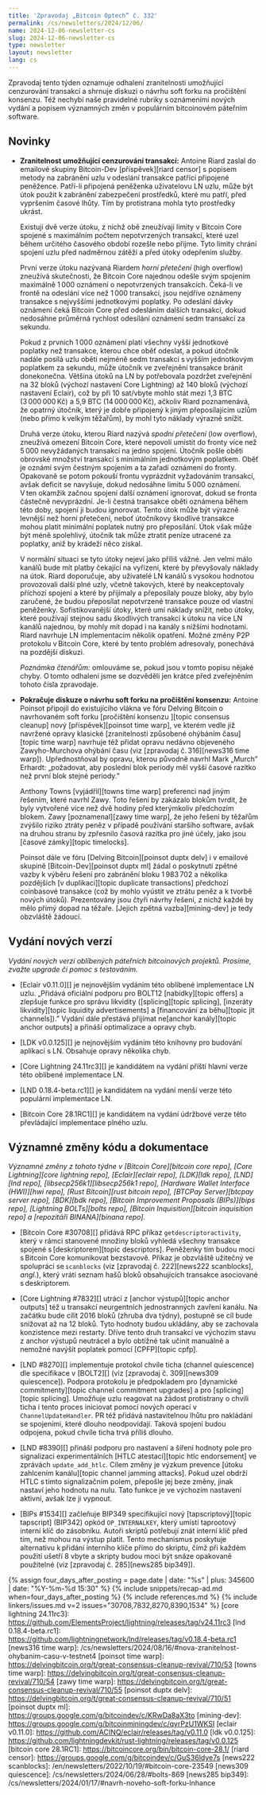 ```yaml
---
title: 'Zpravodaj „Bitcoin Optech” č. 332'
permalink: /cs/newsletters/2024/12/06/
name: 2024-12-06-newsletter-cs
slug: 2024-12-06-newsletter-cs
type: newsletter
layout: newsletter
lang: cs
---
```

Zpravodaj tento týden oznamuje odhalení zranitelnosti umožňující
cenzurování transakcí a shrnuje diskuzi o návrhu soft forku na
pročištění konsenzu. Též nechybí naše pravidelné rubriky s oznámeními
nových vydání a popisem významných změn v populárním bitcoinovém
páteřním software.

## Novinky

- **Zranitelnost umožňující cenzurování transakcí:** Antoine Riard zaslal
  do emailové skupiny Bitcoin-Dev [příspěvek][riard censor] s popisem
  metody na zabránění uzlu v odeslání transakce patřící připojené peněžence.
  Patří-li připojená peněženka uživatelovu LN uzlu, může být útok použit
  k zabránění zabezpečení prostředků, které mu patří, před vypršením časové
  lhůty. Tím by protistrana mohla tyto prostředky ukrást.

  Existují dvě verze útoku, z nichž obě zneužívají limity v Bitcoin Core
  spojené s maximálním počtem nepotvrzených transakcí, které uzel během
  určitého časového období rozešle nebo přijme. Tyto limity chrání spojení
  uzlu před nadměrnou zátěží a před útoky odepřením služby.

  První verze útoku nazývaná Riardem _horní přetečení_ (high overflow)
  zneužívá skutečnosti, že Bitcoin Core najednou odešle svým spojením
  maximálně 1 000 oznámení o nepotvrzených transakcích. Čeká-li ve frontě
  na odeslání více než 1 000 transakcí, jsou nejdříve oznámeny transakce
  s nejvyššími jednotkovými poplatky. Po odeslání dávky oznámení čeká
  Bitcoin Core před odesláním dalších transakcí, dokud nedosáhne průměrná
  rychlost odesílání oznámení sedm transakcí za sekundu.

  Pokud z prvních 1 000 oznámení platí všechny vyšší jednotkové poplatky
  než transakce, kterou chce oběť odeslat, a pokud útočník nadále posílá
  uzlu oběti nejméně sedm transakcí s vyšším jednotkovým poplatkem za sekundu,
  může útočník ve zveřejnění transakce bránit donekonečna. Většina útoků na LN
  by potřebovala pozdržet zveřejnění na 32 bloků (výchozí nastavení Core
  Lightning) až 140 bloků (výchozí nastavení Eclair), což by při 10 sat/vbyte
  mohlo stát mezi 1,3 BTC (3 000 000 Kč) a 5,9 BTC (14 000 000 Kč), ačkoliv
  Riard poznamenává, že opatrný útočník, který je dobře připojený k jiným
  přeposílajícím uzlům (nebo přímo k velkým těžařům), by mohl tyto náklady
  výrazně snížit.

  Druhá verze útoku, kterou Riard nazývá _spodní přetečení_ (low overflow),
  zneužívá omezení Bitcoin Core, které nepovolí umístit do fronty
  více než 5 000 nevyžádaných transakcí na jedno spojení. Útočník pošle
  oběti obrovské množství transakcí s minimálním jednotkovým poplatkem.
  Oběť je oznámí svým čestným spojením a ta zařadí oznámení do fronty.
  Opakovaně se potom pokouší frontu vyprázdnit vyžadováním transakcí, avšak
  deficit se navyšuje, dokud nedosáhne limitu 5 000 oznámení. V ten okamžik
  začnou spojení další oznámení ignorovat, dokud se fronta částečně nevyprázdní.
  Je-li čestná transakce oběti oznámena během této doby, spojení ji budou
  ignorovat. Tento útok může být výrazně levnější než horní přetečení,
  neboť útočníkovy škodlivé transakce mohou platit minimální poplatek
  nutný pro přeposílání. Útok však může být méně spolehlivý, útočník tak
  může ztratit peníze utracené za poplatky, aniž by krádeží něco získal.

  V normální situaci se tyto útoky nejeví jako příliš vážné. Jen velmi málo
  kanálů bude mít platby čekající na vyřízení, které by převyšovaly náklady
  na útok. Riard doporučuje, aby uživatelé LN kanálů s vysokou hodnotou
  provozovali další plné uzly, včetně takových, které by neakceptovaly příchozí
  spojení a které by přijímaly a přeposílaly pouze bloky, aby bylo zaručené,
  že budou přeposílat nepotvrzené transakce pouze od vlastní peněženky.
  Sofistikovanější útoky, které umí náklady snížit, nebo útoky, které
  používají stejnou sadu škodlivých transakcí k útoku na více LN kanálů
  najednou, by mohly mít dopad i na kanály s nižšími hodnotami. Riard
  navrhuje LN implementacím několik opatření. Možné změny P2P protokolu
  v Bitcoin Core, které by tento problém adresovaly, ponechává na pozdější
  diskuzi.

  _Poznámka čtenářům:_ omlouváme se, pokud jsou v tomto popisu nějaké chyby.
  O tomto odhalení jsme se dozvěděli jen krátce před zveřejněním tohoto
  čísla zpravodaje.

- **Pokračuje diskuze o návrhu soft forku na pročištění konsenzu:**
  Antoine Poinsot připojil do existujícího vlákna ve fóru Delving Bitcoin
  o navrhovaném soft forku [pročištění konsenzu ][topic consensus cleanup]
  nový [příspěvek][poinsot time warp], ve kterém vedle již navržené opravy
  klasické [zranitelnosti způsobené ohýbáním času][topic time warp]
  navrhuje též přidat opravu nedávno objeveného Zawyho-Murchova ohýbání
  času (viz [zpravodaj č. 316][news316 time warp]). Upřednostňoval by
  opravu, kterou původně navrhl Mark „Murch” Erhardt: „požadovat, aby
  poslední blok periody měl vyšší časové razítko než první blok stejné
  periody.”

  Anthony Towns [vyjádřil][towns time warp] preferenci nad jiným řešením,
  které navrhl Zawy. Toto řešení by zakázalo blokům tvrdit, že byly vytvořené
  více než dvě hodiny před kterýmkoliv předchozím blokem. Zawy [poznamenal][zawy
  time warp], že jeho řešení by těžařům zvýšilo riziko ztráty peněz v případě
  používání staršího software, avšak na druhou stranu by zpřesnilo časová
  razítka pro jiné účely, jako jsou [časové zámky][topic timelocks].

  Poinsot dále ve fóru [Delving Bitcoin][poinsot duptx delv] i v emailové
  skupině [Bitcoin-Dev][poinsot duptx ml] žádal o poskytnutí zpětné vazby
  k výběru řešení pro zabránění bloku 1 983 702 a několika pozdějších
  [v duplikaci][topic duplicate transactions] předchozí coinbasové transakce
  (což by mohlo vyústit ve ztrátu peněz a k tvorbě nových útoků). Prezentovány
  jsou čtyři návrhy řešení, z nichž každé by mělo přímý dopad na těžaře.
  [Jejich zpětná vazba][mining-dev] je tedy obzvláště žádoucí.

## Vydání nových verzí

*Vydání nových verzí oblíbených páteřních bitcoinových projektů. Prosíme,
zvažte upgrade či pomoc s testováním.*

- [Eclair v0.11.0][] je nejnovějším vydáním této oblíbené implementace
  LN uzlu. „Přidává oficiální podporu pro BOLT12 [nabídky][topic offers]
  a zlepšuje funkce pro správu likvidity ([splicing][topic splicing],
  [inzeráty likvidity][topic liquidity advertisements] a [financování za
  běhu][topic jit channels]).” Vydání dále přestává přijímat ne[anchor
  kanály][topic anchor outputs] a přináší optimalizace a opravy chyb.

- [LDK v0.0.125][] je nejnovějším vydáním této knihovny pro budování aplikací
  s LN. Obsahuje opravy několika chyb.

- [Core Lightning 24.11rc3][] je kandidátem na vydání příští hlavní verze této
  oblíbené implementace LN.

- [LND 0.18.4-beta.rc1][] je kandidátem na vydání menší verze této populární
  implementace LN.

- [Bitcoin Core 28.1RC1][] je kandidátem na vydání údržbové verze této převládající
  implementace plného uzlu.

## Významné změny kódu a dokumentace

_Významné změny z tohoto týdne v [Bitcoin Core][bitcoin core repo], [Core
Lightning][core lightning repo], [Eclair][eclair repo], [LDK][ldk repo],
[LND][lnd repo], [libsecp256k1][libsecp256k1 repo], [Hardware Wallet
Interface (HWI)][hwi repo], [Rust Bitcoin][rust bitcoin repo], [BTCPay
Server][btcpay server repo], [BDK][bdk repo], [Bitcoin Improvement
Proposals (BIPs)][bips repo], [Lightning BOLTs][bolts repo],
[Bitcoin Inquisition][bitcoin inquisition repo] a [repozitáři BINANA][binana
repo]._

- [Bitcoin Core #30708][] přidává RPC příkaz `getdescriptoractivity`, který
  v rámci stanovené množiny bloků vyhledá všechny transakce spojené
  s [deskriptorem][topic descriptors]. Peněženky tím budou moci s Bitcoin
  Core komunikovat bezstavově. Příkaz je obzvláště užitečný ve spolupráci
  se `scanblocks` (viz [zpravodaj č. 222][news222 scanblocks], _angl._),
  který vrátí seznam hašů bloků obsahujících transakce asociované s deskriptorem.

- [Core Lightning #7832][] utrácí z [anchor výstupů][topic anchor outputs]
  též u transakcí neurgentních jednostranných zavření kanálu. Na začátku bude
  cílit 2016 bloků (zhruba dva týdny), postupně se cíl bude snižovat až na
  12 bloků. Tyto hodnoty budou ukládány, aby se zachovala konzistence mezi
  restarty. Dříve tento druh transakcí ve výchozím stavu z anchor výstupů
  neutrácel a bylo obtížné tak učinit manuálně a nemožné navýšit poplatek pomocí
  [CPFP][topic cpfp].

- [LND #8270][] implementuje protokol chvíle ticha (channel quiescence) dle
  specifikace v [BOLT2][] (viz [zpravodaj č. 309][news309 quiescence]).
  Podpora protokolu je předpokladem pro [dynamické commitmenty][topic channel
  commitment upgrades] a pro [splicing][topic splicing]. Umožňuje uzlu
  reagovat na žádost protistrany o chvíli ticha i tento proces iniciovat
  pomocí nových operací v `ChannelUpdateHandler`. PR též přidává nastavitelnou
  lhůtu pro nakládání se spojeními, které dlouho neodpovídají. Taková spojení
  budou odpojena, pokud chvíle ticha trvá příliš dlouho.

- [LND #8390][] přináší podporu pro nastavení a šíření hodnoty pole pro
  signalizaci experimentálních [HTLC atestací][topic htlc endorsement] ve
  zprávách `update_add_htlc`. Cílem změny je výzkum prevence [útoku zahlcením
  kanálu][topic channel jamming attacks]. Pokud uzel obdrží HTLC s tímto
  signalizačním polem, přepošle jej beze změny, jinak nastaví jeho hodnotu
  na nulu. Tato funkce je ve výchozím nastavení aktivní, avšak lze ji vypnout.

- [BIPs #1534][] začleňuje BIP349 specifikující nový [tapscriptový][topic tapscript]
  (BIP342) opkód `OP_INTERNALKEY`, který umístí taprootový interní klíč
  do zásobníku. Autoři skriptů potřebují znát interní klíč před tím, než
  mohou na výstup platit. Tento mechanismus poskytuje alternativu k přidání
  interního klíče přímo do skriptu, čímž při každém použití ušetří 8 vbyte
  a skripty budou moci být snáze opakovaně použitelné (viz [zpravodaj
  č. 285][news285 bip349]).

{% assign four_days_after_posting = page.date | date: "%s" | plus: 345600 | date: "%Y-%m-%d 15:30" %}
{% include snippets/recap-ad.md when=four_days_after_posting %}
{% include references.md %}
{% include linkers/issues.md v=2 issues="30708,7832,8270,8390,1534" %}
[core lightning 24.11rc3]: https://github.com/ElementsProject/lightning/releases/tag/v24.11rc3
[lnd 0.18.4-beta.rc1]: https://github.com/lightningnetwork/lnd/releases/tag/v0.18.4-beta.rc1
[news316 time warp]: /cs/newsletters/2024/08/16/#nova-zranitelnost-ohybanim-casu-v-testnet4
[poinsot time warp]: https://delvingbitcoin.org/t/great-consensus-cleanup-revival/710/53
[towns time warp]: https://delvingbitcoin.org/t/great-consensus-cleanup-revival/710/54
[zawy time warp]: https://delvingbitcoin.org/t/great-consensus-cleanup-revival/710/55
[poinsot duptx delv]: https://delvingbitcoin.org/t/great-consensus-cleanup-revival/710/51
[poinsot duptx ml]: https://groups.google.com/g/bitcoindev/c/KRwDa8aX3to
[mining-dev]: https://groups.google.com/g/bitcoinminingdev/c/qyrPzU1WKSI
[eclair v0.11.0]: https://github.com/ACINQ/eclair/releases/tag/v0.11.0
[ldk v0.0.125]: https://github.com/lightningdevkit/rust-lightning/releases/tag/v0.0.125
[bitcoin core 28.1RC1]: https://bitcoincore.org/bin/bitcoin-core-28.1/
[riard censor]: https://groups.google.com/g/bitcoindev/c/GuS36ldye7s
[news222 scanblocks]: /en/newsletters/2022/10/19/#bitcoin-core-23549
[news309 quiescence]: /cs/newsletters/2024/06/28/#bolts-869
[news285 bip349]: /cs/newsletters/2024/01/17/#navrh-noveho-soft-forku-lnhance
